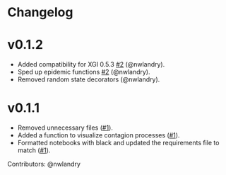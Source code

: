 # Changelog

# v0.1.2
* Added compatibility for XGI 0.5.3 [#2](https://github.com/nwlandry/hypercontagion/pull/2) (@nwlandry).
* Sped up epidemic functions [#2](https://github.com/nwlandry/hypercontagion/pull/2) (@nwlandry).
* Removed random state decorators (@nwlandry).

# v0.1.1
* Removed unnecessary files ([#1](https://github.com/nwlandry/hypercontagion/pull/1)).
* Added a function to visualize contagion processes ([#1](https://github.com/nwlandry/hypercontagion/pull/1)).
* Formatted notebooks with black and updated the requirements file to match ([#1](https://github.com/nwlandry/hypercontagion/pull/1)).

Contributors: @nwlandry